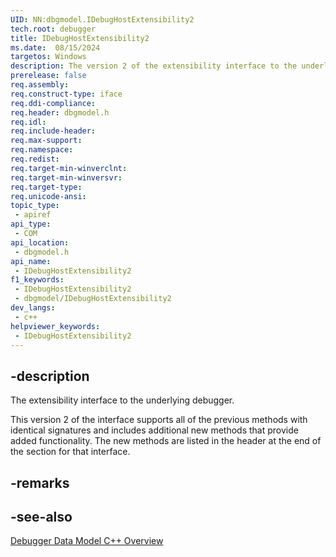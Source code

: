 ```yaml
---
UID: NN:dbgmodel.IDebugHostExtensibility2
tech.root: debugger
title: IDebugHostExtensibility2
ms.date:  08/15/2024
targetos: Windows
description: The version 2 of the extensibility interface to the underlying debugger. (dbgmodel.h)
prerelease: false
req.assembly: 
req.construct-type: iface
req.ddi-compliance: 
req.header: dbgmodel.h
req.idl: 
req.include-header: 
req.max-support: 
req.namespace: 
req.redist: 
req.target-min-winverclnt: 
req.target-min-winversvr: 
req.target-type: 
req.unicode-ansi: 
topic_type:
 - apiref
api_type:
 - COM
api_location:
 - dbgmodel.h
api_name:
 - IDebugHostExtensibility2
f1_keywords:
 - IDebugHostExtensibility2
 - dbgmodel/IDebugHostExtensibility2
dev_langs:
 - c++
helpviewer_keywords:
 - IDebugHostExtensibility2
---
```


## -description

The extensibility interface to the underlying debugger.

This version 2 of the interface supports all of the previous methods with identical signatures and includes additional new methods that provide added functionality. The new methods are listed in the header at the end of the section for that interface.

## -remarks

## -see-also

[Debugger Data Model C++ Overview](/windows-hardware/drivers/debugger/data-model-cpp-overview)

